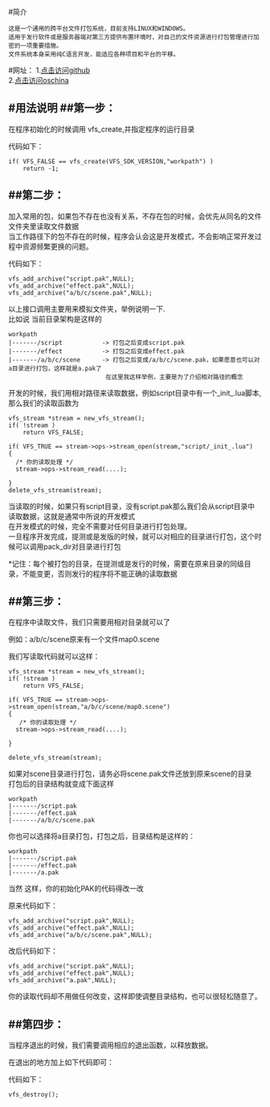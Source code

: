 #简介
    
	这是一个通用的跨平台文件打包系统，目前支持LINUX和WINDOWS。  
    适用于发行软件或是服务器端对第三方提供布置环境时，对自己的文件资源进行打包管理进行加密的一项重要措施。  
    文件系统本身采用纯C语言开发，能适应各种项目和平台的平移。
	
#网址：
1.[点击访问github](http://github.com/baickl/vfs)<br/>
2.[点击访问oschina](http://git.oschina.net/baickl/vfs)<br/> 

#用法说明
##第一步：
-------------------------------------------------------------------------------
  在程序初始化的时候调用 vfs_create,并指定程序的运行目录  
    
  代码如下：  
  
    if( VFS_FALSE == vfs_create(VFS_SDK_VERSION,"workpath") )  
        return -1;  

##第二步：  
-------------------------------------------------------------------------------
  加入常用的包，如果包不存在也没有关系，不存在包的时候，会优先从同名的文件文件夹里读取文件数据   
  当工作路径下的包不存在的时候，程序会认会这是开发模式，不会影响正常开发过程中资源频繁更换的问题。  
  
  代码如下：  
  
    vfs_add_archive("script.pak",NULL);  
    vfs_add_archive("effect.pak",NULL);  
    vfs_add_archive("a/b/c/scene.pak",NULL);  

  以上接口调用主要用来模拟文件夹，举例说明一下.  
  比如说 当前目录架构是这样的  
  
    workpath  
    |-------/script           -> 打包之后变成script.pak  
    |-------/effect           -> 打包之后变成effect.pak   
    |-------/a/b/c/scene      -> 打包之后变成/a/b/c/scene.pak，如果愿意也可以对a目录进行打包，这样就是a.pak了  
                               在这里我这样举例，主要是为了介绍相对路径的概念  

  开发的时候，我们用相对路径来读取数据，例如script目录中有一个_init_.lua脚本,那么我们的读取函数为  

    vfs_stream *stream = new_vfs_stream();
	if( !stream )
		return VFS_FALSE;
		
    if( VFS_TRUE == stream->ops->stream_open(stream,"script/_init_.lua")  
    {  
      /* 你的读取处理 */  
	  stream->ops->stream_read(....);
      
    }
    delete_vfs_stream(stream);  

  当读取的时候，如果只有script目录，没有script.pak那么我们会从script目录中读取数据，这就是通常中所说的开发模式  
  在开发模式的时候，完全不需要对任何目录进行打包处理。  
  一旦程序开发完成，提测或是发版的时候，就可以对相应的目录进行打包，这个时候可以调用pack_dir对目录进行打包  
  
  *记住：每个被打包的目录，在提测或是发行的时候，需要在原来目录的同级目录，不能变更，否则发行的程序将不能正确的读取数据  

##第三步：
-------------------------------------------------------------------------------
  在程序中读取文件，我们只需要用相对目录就可以了  

  例如：a/b/c/scene原来有一个文件map0.scene  

  我们写读取代码就可以这样：
  
    vfs_stream *stream = new_vfs_stream();
	if( !stream )
		return VFS_FALSE;
		  
    if( VFS_TRUE == stream->ops->stream_open(stream,"a/b/c/scene/map0.scene")  
    {    
       /* 你的读取处理 */  
	  stream->ops->stream_read(....);
  
    } 
	
	delete_vfs_stream(stream);  
  
  如果对scene目录进行打包，请务必将scene.pak文件还放到原来scene的目录  
  打包后的目录结构就变成下面这样  
  
    workpath  
    |-------/script.pak  
    |-------/effect.pak  
    |-------/a/b/c/scene.pak  
  
  你也可以选择将a目录打包，打包之后，目录结构是这样的：  
    
    workpath  
    |-------/script.pak  
    |-------/effect.pak  
    |-------/a.pak  
  
  当然 这样，你的初始化PAK的代码得改一改  
   
  原来代码如下：  
  
    vfs_add_archive("script.pak",NULL);  
    vfs_add_archive("effect.pak",NULL);  
    vfs_add_archive("a/b/c/scene.pak",NULL);  
  
  改后代码如下：  
  
    vfs_add_archive("script.pak",NULL);  
    vfs_add_archive("effect.pak",NULL);  
    vfs_add_archive("a.pak",NULL);  
  
  你的读取代码却不用做任何改变，这样即使调整目录结构，也可以很轻松随意了。  
  
  
##第四步：  
-------------------------------------------------------------------------------
  当程序退出的时候，我们需要调用相应的退出函数，以释放数据。  
  
  在退出的地方加上如下代码即可：  
    
  代码如下：   
  
    vfs_destroy();  




